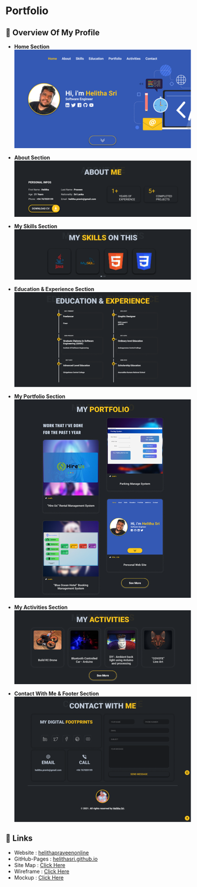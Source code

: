 # Portfolio
## :rocket: **Overview Of My Profile**
- **Home Section**
  ![Home Section Img](assets/img/screenshot/Home.png)

- **About Section**
  ![About Me Section Img](assets/img/screenshot/About.png)

- **My Skills Section**
  ![My Skill Section Img](assets/img/screenshot/Skills.png)

- **Education & Experience Section**
  ![My Skill Section Img](assets/img/screenshot/Education.png)

- **My Portfolio Section**
  ![My Skill Section Img](assets/img/screenshot/portfolio.jpg)

- **My Activities Section**
![My Skill Section Img](assets/img/screenshot/activites.png)

- **Contact With Me & Footer Section**
![My Skill Section Img](assets/img/screenshot/contact.png)

## :link: **Links**
- Website : [helithapraveenonline](https://helithapraveenonline.000webhostapp.com/)
- GitHub-Pages : [helithasri.github.io](https://helithasri.github.io/MyProfile)
- Site Map : [Click Here](https://www.gloomaps.com/jclmjpPHDC)
- Wireframe : [Click Here](https://wireframe.cc/pro/pp/ad6e891c5490339)
- Mockup : [Click Here](https://www.figma.com/file/TKn7kH4j6OVpV4VsEXdHuD/Web?node-id=0%3A1)
